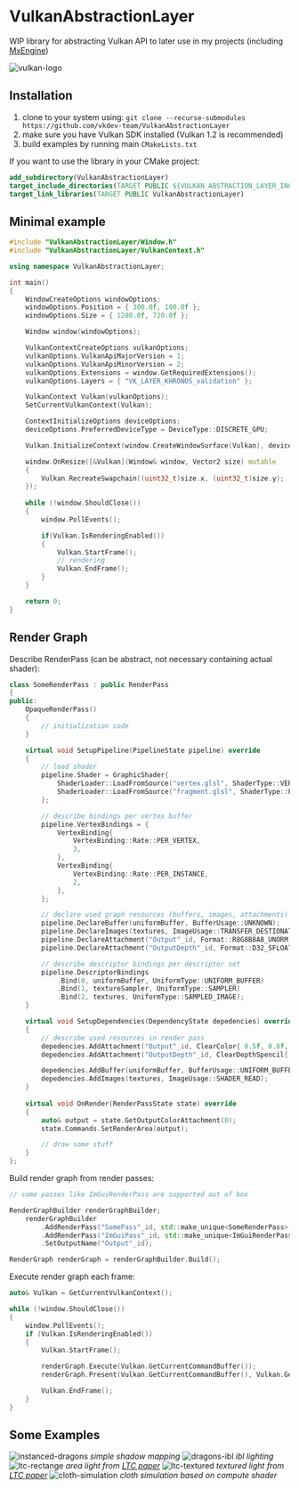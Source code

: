 # VulkanAbstractionLayer

WIP library for abstracting Vulkan API to later use in my projects (including [MxEngine](https://github.com/asc-community/MxEngine))

![vulkan-logo](preview/vulkan-logo.png)

## Installation
1. clone to your system using: `git clone --recurse-submodules https://github.com/vkdev-team/VulkanAbstractionLayer`
2. make sure you have Vulkan SDK installed (Vulkan 1.2 is recommended)
3. build examples by running main `CMakeLists.txt`

If you want to use the library in your CMake project:
```cmake
add_subdirectory(VulkanAbstractionLayer)
target_include_directories(TARGET PUBLIC ${VULKAN_ABSTRACTION_LAYER_INCLUDE_DIR})
target_link_libraries(TARGET PUBLIC VulkanAbstractionLayer)
```

## Minimal example
```cpp
#include "VulkanAbstractionLayer/Window.h"
#include "VulkanAbstractionLayer/VulkanContext.h"

using namespace VulkanAbstractionLayer;

int main()
{
    WindowCreateOptions windowOptions;
    windowOptions.Position = { 300.0f, 100.0f };
    windowOptions.Size = { 1280.0f, 720.0f };

    Window window(windowOptions);

    VulkanContextCreateOptions vulkanOptions;
    vulkanOptions.VulkanApiMajorVersion = 1;
    vulkanOptions.VulkanApiMinorVersion = 2;
    vulkanOptions.Extensions = window.GetRequiredExtensions();
    vulkanOptions.Layers = { "VK_LAYER_KHRONOS_validation" };

    VulkanContext Vulkan(vulkanOptions);
    SetCurrentVulkanContext(Vulkan);

    ContextInitializeOptions deviceOptions;
    deviceOptions.PreferredDeviceType = DeviceType::DISCRETE_GPU;

    Vulkan.InitializeContext(window.CreateWindowSurface(Vulkan), deviceOptions);

    window.OnResize([&Vulkan](Window& window, Vector2 size) mutable
    { 
        Vulkan.RecreateSwapchain((uint32_t)size.x, (uint32_t)size.y); 
    });
    
    while (!window.ShouldClose())
    {
        window.PollEvents();

        if(Vulkan.IsRenderingEnabled())
        {
            Vulkan.StartFrame();
            // rendering
            Vulkan.EndFrame();
        }
    }

    return 0;
}
```

## Render Graph
Describe RenderPass (can be abstract, not necessary containing actual shader):
```cpp
class SomeRenderPass : public RenderPass
{    
public:
    OpaqueRenderPass()
    {
        // initialization code
    }

    virtual void SetupPipeline(PipelineState pipeline) override
    {
        // load shader
        pipeline.Shader = GraphicShader{
            ShaderLoader::LoadFromSource("vertex.glsl", ShaderType::VERTEX, ShaderLanguage::GLSL),
            ShaderLoader::LoadFromSource("fragment.glsl", ShaderType::FRAGMENT, ShaderLanguage::GLSL),
        };

        // describe bindings per vertex buffer
        pipeline.VertexBindings = {
            VertexBinding{
                VertexBinding::Rate::PER_VERTEX,
                3,
            },
            VertexBinding{
                VertexBinding::Rate::PER_INSTANCE,
                2,
            },
        };

        // declare used graph resources (buffers, images, attachments) with their initial state
        pipeline.DeclareBuffer(uniformBuffer, BufferUsage::UNKNOWN);
        pipeline.DeclareImages(textures, ImageUsage::TRANSFER_DESTIONATION);
        pipeline.DeclareAttachment("Output"_id, Format::R8G8B8A8_UNORM);
        pipeline.DeclareAttachment("OutputDepth"_id, Format::D32_SFLOAT_S8_UINT);

        // describe descriptor bindings per descriptor set
        pipeline.DescriptorBindings
            .Bind(0, uniformBuffer, UniformType::UNIFORM_BUFFER)
            .Bind(1, textureSampler, UniformType::SAMPLER)
            .Bind(2, textures, UniformType::SAMPLED_IMAGE);
    }

    virtual void SetupDependencies(DependencyState depedencies) override
    {
        // describe used resources in render pass
        depedencies.AddAttachment("Output"_id, ClearColor{ 0.5f, 0.8f, 1.0f, 1.0f });
        depedencies.AddAttachment("OutputDepth"_id, ClearDepthSpencil{ });

        depedencies.AddBuffer(uniformBuffer, BufferUsage::UNIFORM_BUFFER);
        depedencies.AddImages(textures, ImageUsage::SHADER_READ);
    }
    
    virtual void OnRender(RenderPassState state) override
    {
        auto& output = state.GetOutputColorAttachment(0);
        state.Commands.SetRenderArea(output);

        // draw some stuff
    }
};
```

Build render graph from render passes:
```cpp
// some passes like ImGuiRenderPass are supported out of box

RenderGraphBuilder renderGraphBuilder;
    renderGraphBuilder
        .AddRenderPass("SomePass"_id, std::make_unique<SomeRenderPass>(sharedResources))
        .AddRenderPass("ImGuiPass"_id, std::make_unique<ImGuiRenderPass>("Output"_id))
        .SetOutputName("Output"_id);

RenderGraph renderGraph = renderGraphBuilder.Build();
```

Execute render graph each frame:
```cpp
auto& Vulkan = GetCurrentVulkanContext();

while (!window.ShouldClose())
{
    window.PollEvents();
    if (Vulkan.IsRenderingEnabled())
    {
        Vulkan.StartFrame();

        renderGraph.Execute(Vulkan.GetCurrentCommandBuffer());
        renderGraph.Present(Vulkan.GetCurrentCommandBuffer(), Vulkan.GetCurrentSwapchainImage());

        Vulkan.EndFrame();
    }
}
```

## Some Examples
![instanced-dragons](preview/instanced-dragons.png)
*simple shadow mapping*
![dragons-ibl](preview/dragons-ibl.png)
*ibl lighting*
![ltc-rectange](preview/ltc-rectangle.png)
*area light from [LTC paper](https://eheitzresearch.wordpress.com/415-2/)*
![ltc-textured](preview/ltc-textured.png)
*textured light from [LTC paper](https://eheitzresearch.wordpress.com/415-2/)*
![cloth-simulation](preview/cloth-simulation.png)
*cloth simulation based on compute shader*

